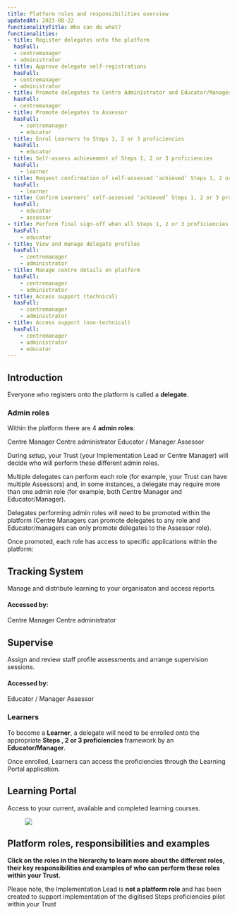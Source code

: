 ```yaml
---
title: Platform roles and responsibilities overview
updatedAt: 2023-08-22
functionalityTitle: Who can do what?
functionalities:
- title: Register delegates onto the platform
  hasFull:
  - centremanager
  - administrator
- title: Approve delegate self-registrations
  hasFull:
  - centremanager
  - administrator
- title: Promote delegates to Centre Administrator and Educator/Manager roles
  hasFull:
  - centremanager
- title: Promote delegates to Assessor
  hasFull:
    - centremanager
    - educator
- title: Enrol Learners to Steps 1, 2 or 3 proficiencies
  hasFull:
    - educator
- title: Self-assess achievement of Steps 1, 2 or 3 proficiencies
  hasFull:
    - learner
- title: Request confirmation of self-assessed ‘achieved’ Steps 1, 2 or 3 proficiencies
  hasFull:
    - learner
- title: Confirm Learners’ self-assessed ‘achieved’ Steps 1, 2 or 3 proficiencies
  hasFull:
    - educator
    - assessor
- title: Perform final sign-off when all Steps 1, 2 or 3 proficiencies are achieved by the Learner
  hasFull:
    - educator
- title: View and manage delegate profiles
  hasFull:
    - centremanager
    - administrator
- title: Manage centre details on platform
  hasFull:
    - centremanager
    - administrator
- title: Access support (technical)
  hasFull:
    - centremanager
    - administrator
- title: Access support (non-technical)
  hasFull:
    - centremanager
    - administrator
    - educator
---
```


## Introduction

Everyone who registers onto the platform is called a **delegate**.

### Admin roles

Within the platform there are 4 **admin roles**:

<p>
<span class="nhsuk-tag step1-roles-color__dark-blue">
  Centre Manager
</span>
<span class="nhsuk-tag step1-roles-color__light-blue">
  Centre administrator
</span>
<span class="nhsuk-tag step1-roles-color__grey-2">
  Educator / Manager
</span>
<span class="nhsuk-tag step1-roles-color__aqua-green">
  Assessor
</span>
</p>

During setup, your Trust (your Implementation Lead or Centre Manager) will decide who will perform these different admin roles.

Multiple delegates can perform each role (for example, your Trust can have multiple Assessors) and, in some instances, a delegate may require more than one admin role (for example, both Centre Manager and Educator/Manager).

Delegates performing admin roles will need to be promoted within the platform (Centre Managers can promote delegates to any role and Educator/managers can only promote delegates to the Assessor role).

Once promoted, each role has access to specific applications within the platform:

<div class="nhsuk-grid-row">

<div class="nhsuk-grid-column-one-half nhsuk-card-group__item">
<div class="nhsuk-card">
<div class="nhsuk-card__content">
<h2 class="nhsuk-card__heading nhsuk-heading-m">
<a class="nhsuk-card__link">Tracking System</a>
</h2>
<p class="nhsuk-card__description">Manage and distribute learning to your organisaton and access reports.</p>
</div>
</div>
</div>

<div class="nhsuk-grid-column-one-half nhsuk-card-group__item">

<div>

<h4>Accessed by:</h4>

<p>
<span class="nhsuk-tag step1-roles-color__dark-blue">Centre Manager</span>
<span class="nhsuk-tag step1-roles-color__light-blue">Centre administrator</span>
</p>

</div>
</div>
</div>

<div class="nhsuk-grid-row">

<div class="nhsuk-grid-column-one-half nhsuk-card-group__item">
<div class="nhsuk-card">
<div class="nhsuk-card__content">
<h2 class="nhsuk-card__heading nhsuk-heading-m">
<a class="nhsuk-card__link">Supervise</a>
</h2>
<p class="nhsuk-card__description">Assign and review staff profile assessments and arrange supervision sessions.</p>
</div>
</div>
</div>

<div class="nhsuk-grid-column-one-half nhsuk-card-group__item">
<div>

<h4>Accessed by:</h4>

<span class="nhsuk-tag step1-roles-color__grey-2">
  Educator / Manager
</span>
<span class="nhsuk-tag step1-roles-color__aqua-green">
  Assessor
</span>

</div>
</div>
</div>

### Learners

To become a **Learner**, a delegate will need to be enrolled onto the appropriate **Steps , 2 or 3 proficiencies** framework by an **Educator/Manager**.

Once enrolled, Learners can access the proficiencies through the Learning Portal application.

<div class="nhsuk-grid-row">

<div class="nhsuk-grid-column-one-half nhsuk-card-group__item">
<div class="nhsuk-card">
<div class="nhsuk-card__content">
<h2 class="nhsuk-card__heading nhsuk-heading-m">
<a class="nhsuk-card__link">Learning Portal</a>
</h2>
<p class="nhsuk-card__description">Access to your current, available and completed learning courses.</p>
</div>
</div>
</div>

<div class="nhsuk-grid-column-one-half nhsuk-card-group__item">

<figure class="step1-image">

![](/img/learningportal.png)

</figure>

</div>

</div>

## Platform roles, responsibilities and examples

**Click on the roles in the hierarchy to learn more about the different roles, their key responsibilities and examples of who can perform these roles within your Trust.**

Please note, the Implementation Lead is **not a platform role** and has been created to support implementation of the digitised Steps proficiencies pilot within your Trust